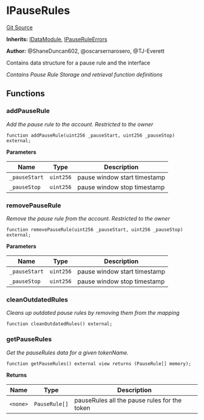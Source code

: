 # IPauseRules
[Git Source](https://github.com/thrackle-io/rules-protocol/blob/1ab1db06d001c0ea3265ec49b85ddd9394430302/src/data/IPauseRules.sol)

**Inherits:**
[IDataModule](/src/data/IDataModule.sol/interface.IDataModule.md), [IPauseRuleErrors](/src/interfaces/IErrors.sol/interface.IPauseRuleErrors.md)

**Author:**
@ShaneDuncan602, @oscarsernarosero, @TJ-Everett

Contains data structure for a pause rule and the interface

*Contains Pause Rule Storage and retrieval function definitions*


## Functions
### addPauseRule

*Add the pause rule to the account. Restricted to the owner*


```solidity
function addPauseRule(uint256 _pauseStart, uint256 _pauseStop) external;
```
**Parameters**

|Name|Type|Description|
|----|----|-----------|
|`_pauseStart`|`uint256`|pause window start timestamp|
|`_pauseStop`|`uint256`|pause window stop timestamp|


### removePauseRule

*Remove the pause rule from the account. Restricted to the owner*


```solidity
function removePauseRule(uint256 _pauseStart, uint256 _pauseStop) external;
```
**Parameters**

|Name|Type|Description|
|----|----|-----------|
|`_pauseStart`|`uint256`|pause window start timestamp|
|`_pauseStop`|`uint256`|pause window stop timestamp|


### cleanOutdatedRules

*Cleans up outdated pause rules by removing them from the mapping*


```solidity
function cleanOutdatedRules() external;
```

### getPauseRules

*Get the pauseRules data for a given tokenName.*


```solidity
function getPauseRules() external view returns (PauseRule[] memory);
```
**Returns**

|Name|Type|Description|
|----|----|-----------|
|`<none>`|`PauseRule[]`|pauseRules all the pause rules for the token|


